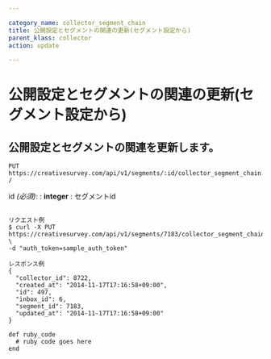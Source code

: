 ```yaml
---

category_name: collector_segment_chain
title: 公開設定とセグメントの関連の更新(セグメント設定から)
parent_klass: collector
action: update

---
```


# 公開設定とセグメントの関連の更新(セグメント設定から)

## 公開設定とセグメントの関連を更新します。

`PUT https://creativesurvey.com/api/v1/segments/:id/collector_segment_chain/`

id _(必須)_:
: __integer__
: セグメントid

~~~

リクエスト例
$ curl -X PUT https://creativesurvey.com/api/v1/segments/7183/collector_segment_chain \
-d "auth_token=sample_auth_token"

レスポンス例
{
  "collector_id": 8722,
  "created_at": "2014-11-17T17:16:58+09:00",
  "id": 497,
  "inbox_id": 6,
  "segment_id": 7183,
  "updated_at": "2014-11-17T17:16:58+09:00"
}

~~~

 
~~~
def ruby_code
  # ruby code goes here
end
~~~

　
　
